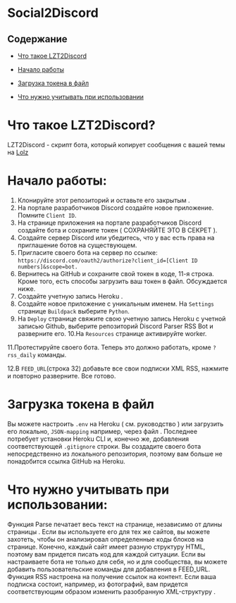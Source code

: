 # Social2Discord

## Содержание

* [Что такое LZT2Discord](https://github.com/nordbearbotdev/LZT2Disocrd/blob/main/README.md#%D1%87%D1%82%D0%BE-%D1%82%D0%B0%D0%BA%D0%BE%D0%B5-lzt2discord)

* [Начало работы]()

* [Загрузка токена в файл]()

* [Что нужно учитывать при использовании]()

# Что такое LZT2Discord?
LZT2Discord - скрипт бота, который копирует сообщения с вашей темы на [Lolz](https://lolz.huru)

# Начало работы:
1. Клонируйте этот репозиторий и оставьте его закрытым .
2. На портале разработчиков Discord создайте новое приложение. Помните `Client ID`.
3. На странице приложения на портале разработчиков Discord создайте бота и сохраните токен ( СОХРАНЯЙТЕ ЭТО В СЕКРЕТ ).
4. Создайте сервер Discord или убедитесь, что у вас есть права на приглашение ботов на существующем.
5. Пригласите своего бота на сервер по ссылке: `https://discord.com/oauth2/authorize?client_id=[Client ID numbers]&scope=bot.`
6. Вернитесь на GitHub и сохраните свой токен в коде, 11-я строка. Кроме того, есть способы загрузить ваш токен в файл. Обсуждается ниже.
7. Создайте учетную запись Heroku .
8. Создайте новое приложение с уникальным именем. На `Settings` странице `Buildpack` выберите `Python`.
9. На `Deploy` странице свяжите свою учетную запись Heroku с учетной записью Github, выберите репозиторий Discord Parser RSS Bot и разверните его.
10.На `Resources` странице активируйте worker.

11.Протестируйте своего бота. Теперь это должно работать, кроме `?rss_daily` команды.

12.В `FEED_URL`(строка 32) добавьте все свои подписки XML RSS, нажмите и повторно разверните. Все готово.

# Загрузка токена в файл
Вы можете настроить `.env` на Heroku ( см. руководство ) или загрузить его локально, `JSON-mapping` например, через файл . Последнее потребует установки Heroku CLI и, конечно же, добавления соответствующей `.gitignore` строки. Вы создадите своего бота непосредственно из локального репозитория, поэтому вам больше не понадобится ссылка GitHub на Heroku.

# Что нужно учитывать при использовании:
Функция Parse печатает весь текст на странице, независимо от длины страницы . Если вы используете его для тех же сайтов, вы можете захотеть, чтобы он анализировал определенные коды блоков на странице. Конечно, каждый сайт имеет разную структуру HTML, поэтому вам придется писать код для каждой ситуации.
Если вы настраиваете бота не только для себя, но и для сообщества, вы можете добавить пользовательские команды для добавления в FEED_URL.
Функция RSS настроена на получение ссылок на контент. Если ваша подписка состоит, например, из фотографий, вам придется соответствующим образом изменить разобранную XML-структуру .
